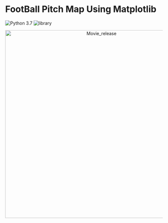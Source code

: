 # FootBall Pitch Map Using Matplotlib
![Python 3.7](https://img.shields.io/badge/Python-3.7-brightgreen.svg) ![library](https://img.shields.io/badge/Library-matplotlib-orange.svg)

 <p align='center'>
 
 <img src = "https://github.com/diwakarDrs/Python_Projects/blob/master/Football_Pitch_Matplotlib/football_pitch.PNG" width = 600 alt="Movie_release">

  
 </p>
